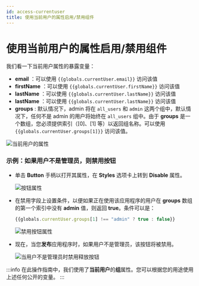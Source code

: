 ```yaml
---
id: access-currentuser
title: 使用当前用户的属性启用/禁用组件
---
```


# 使用当前用户的属性启用/禁用组件

我们看一下当前用户属性的暴露变量：

- **email** ：可以使用 `{{globals.currentUser.email}}` 访问该值
- **firstName** ：可以使用 `{{globals.currentUser.firstName}}` 访问该值
- **lastName** ：可以使用 `{{globals.currentUser.lastName}}` 访问该值
- **lastName** ：可以使用 `{{globals.currentUser.lastName}}` 访问该值
- **groups** : 默认情况下，admin 将在 `all_users` 和 `admin` 这两个组中，默认情况下，任何不是 admin 的用户将始终在 `all_users` 组中。由于 **groups** 是一个数组，您必须提供索引（[0]、[1] 等）以返回组名称。可以使用 `{{globals.currentUser.groups[1]}}` 访问该值。

<div style={{textAlign: 'center'}}>

<img className="screenshot-full" src="/img/how-to/access-currentuser/props.png" alt="当前用户的属性" />

</div>

### 示例：如果用户不是管理员，则禁用按钮

- 单击 **Button** 手柄以打开其属性，在 **Styles** 选项卡上转到 **Disable** 属性。

    <div style={{textAlign: 'center'}}>

    <img className="screenshot-full" src="/img/how-to/access-currentuser/button.png" alt="按钮属性" />

    </div>

- 在禁用字段上设置条件，以便如果正在使用该应用程序的用户在 **groups** 数组的第一个索引中没有 **admin** 值，则返回 **true**。条件可以是：

    ```javascript
    {{globals.currentUser.groups[1] !== "admin" ? true : false}}
    ```

    <div style={{textAlign: 'center'}}>

    <img className="screenshot-full" src="/img/how-to/access-currentuser/disable.png" alt="禁用按钮属性" />

    </div>

- 现在，当您**发布**应用程序时，如果用户不是管理员，该按钮将被禁用。

    <div style={{textAlign: 'center'}}>

    <img className="screenshot-full" src="/img/how-to/access-currentuser/released.png" alt="当用户不是管理员时禁用释放按钮" />

    </div>

:::info
在此操作指南中，我们使用了**当前用户**的**组**属性。您可以根据您的用途使用上述任何公开的变量。
:::
